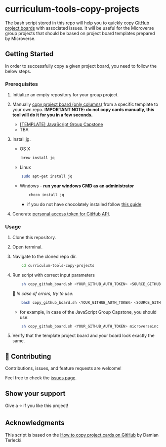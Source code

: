 # curriculum-tools-copy-projects

The bash script stored in this repo will help you to quickly copy [GitHub project boards](https://docs.github.com/en/github/managing-your-work-on-github/about-project-boards) with associated issues.
It will be useful for the Microverse group projects that should be based on project board templates prepared by Microverse.


## Getting Started

In order to successfully copy a given project board, you need to follow the below steps.

### Prerequisites

1. Initialize an empty repository for your group project.

2. Manually [copy project board (only columns)](https://docs.github.com/en/github/managing-your-work-on-github/copying-a-project-board) from a specific template to your own repo. **IMPORTANT NOTE: do not copy cards manually, this tool will do it for you in a few seconds.**
    - [[TEMPLATE] JavaScript Group Capstone](https://github.com/microverseinc/curriculum-javascript/projects/1)
    - TBA

3. Install [jq](https://stedolan.github.io/jq/download/).
    - OS X
    ``` bash
        brew install jq
    ```
     - Linux
    ``` bash
        sudo apt-get install jq
    ```
     - Windows - **run your windows CMD as an administrator**
          ``` bash
              choco install jq
          ```
          - if you do not have chocolately installed follow [this guide](https://www.liquidweb.com/kb/how-to-install-chocolatey-on-windows/)

4. Generate [personal access token for GitHub API](https://github.com/settings/tokens/new?scopes=repo).

### Usage

1. Clone this repository.
2. Open terminal.
3. Navigate to the cloned repo dir.
     ``` bash
         cd curriculum-tools-copy-projects
     ```
4. Run script with correct input parameters
     ``` bash
         sh copy_github_board.sh <YOUR_GITHUB_AUTH_TOKEN> <SOURCE_GITHUB_USERNAME> <SOURCE_REPO_NAME> <YOUR_GITHUB_USERNAME> <YOUR_GROUP_PROJECT_REPO_NAME> 
     ```
     
     🐛 _In case of errors, try to use:_
     ``` bash
         bash copy_github_board.sh <YOUR_GITHUB_AUTH_TOKEN> <SOURCE_GITHUB_USERNAME> <SOURCE_REPO_NAME> <YOUR_GITHUB_USERNAME> <YOUR_GROUP_PROJECT_REPO_NAME> 
     ```
     
    - for example, in case of the JavaScript Group Capstone, you should use:

     ``` bash
         sh copy_github_board.sh <YOUR_GITHUB_AUTH_TOKEN> microverseinc curriculum-javascript <YOUR_GITHUB_USERNAME> <YOUR_GROUP_PROJECT_REPO_NAME> 
     ```
5. Verify that the template project board and your board look exactly the same.


## 🤝 Contributing

Contributions, issues, and feature requests are welcome!

Feel free to check the [issues page](../../issues/).

## Show your support

Give a ⭐️ if you like this project!

## Acknowledgments

This script is based on the [How to copy project cards on GitHub](https://blog.termian.dev/posts/project-cards-copy-github/) by Damian Terlecki.
